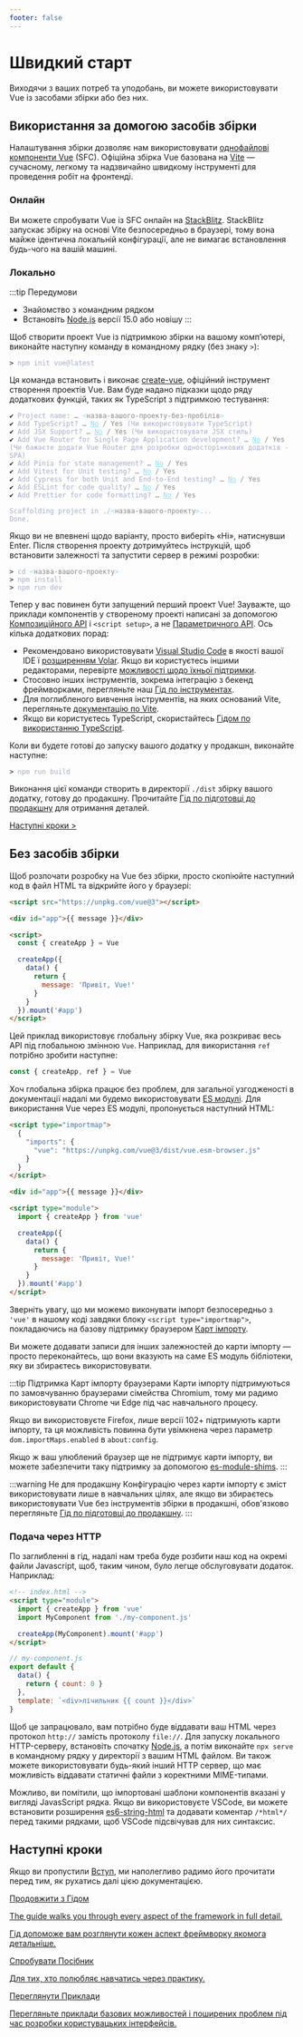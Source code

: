 ```yaml
---
footer: false
---
```


# Швидкий старт

Виходячи з ваших потреб та уподобань, ви можете використовувати Vue із засобами збірки або без них.

## Використання за домогою засобів збірки

Налаштування збірки дозволяє нам використовувати [однофайлові компоненти Vue](/guide/scaling-up/sfc) (SFC). Офіційна збірка Vue базована на [Vite](https://vitejs.dev) — сучасному, легкому та надзвичайно швидкому інструменті для проведення робіт на фронтенді.

### Онлайн

Ви можете спробувати Vue із SFC онлайн на [StackBlitz](https://vite.new/vue). StackBlitz запускає збірку на основі Vite безпосередньо в браузері, тому вона майже ідентична локальній конфігурації, але не вимагає встановлення будь-чого на вашій машині.

### Локально

:::tip Передумови

- Знайомство з командним рядком
- Встановіть [Node.js](https://nodejs.org/) версії 15.0 або новішу
  :::

Щоб створити проект Vue із підтримкою збірки на вашому комп’ютері, виконайте наступну команду в командному рядку (без знаку `>`):

<div class="language-sh"><pre><code><span class="line"><span style="color:var(--vt-c-green);">&gt;</span> <span style="color:#A6ACCD;">npm init vue@latest</span></span></code></pre></div>

Ця команда встановить і виконає [create-vue](https://github.com/vuejs/create-vue), офіційний інструмент створення проектів Vue. Вам буде надано підказки щодо ряду додаткових функцій, таких як TypeScript з підтримкою тестування:

<div class="language-sh"><pre><code><span style="color:var(--vt-c-green);">✔</span> <span style="color:#A6ACCD;">Project name: <span style="color:#888;">… <span style="color:#89DDFF;">&lt;</span><span style="color:#888;">назва-вашого-проекту-без-пробілів</span><span style="color:#89DDFF;">&gt;</span></span></span>
<span style="color:var(--vt-c-green);">✔</span> <span style="color:#A6ACCD;">Add TypeScript? <span style="color:#888;">… <span style="color:#89DDFF;text-decoration:underline">No</span> / Yes</span> (Чи використовувати TypeScript)</span>
<span style="color:var(--vt-c-green);">✔</span> <span style="color:#A6ACCD;">Add JSX Support? <span style="color:#888;">… <span style="color:#89DDFF;text-decoration:underline">No</span> / Yes</span> (Чи використовувати JSX стиль)</span>
<span style="color:var(--vt-c-green);">✔</span> <span style="color:#A6ACCD;">Add Vue Router for Single Page Application development? <span style="color:#888;">… <span style="color:#89DDFF;text-decoration:underline">No</span> / Yes</span> (Чи бажаєте додати Vue Router для розробки односторінкових додатків - SPA)</span>
<span style="color:var(--vt-c-green);">✔</span> <span style="color:#A6ACCD;">Add Pinia for state management? <span style="color:#888;">… <span style="color:#89DDFF;text-decoration:underline">No</span> / Yes</span></span>
<span style="color:var(--vt-c-green);">✔</span> <span style="color:#A6ACCD;">Add Vitest for Unit testing? <span style="color:#888;">… <span style="color:#89DDFF;text-decoration:underline">No</span> / Yes</span></span>
<span style="color:var(--vt-c-green);">✔</span> <span style="color:#A6ACCD;">Add Cypress for both Unit and End-to-End testing? <span style="color:#888;">… <span style="color:#89DDFF;text-decoration:underline">No</span> / Yes</span></span>
<span style="color:var(--vt-c-green);">✔</span> <span style="color:#A6ACCD;">Add ESLint for code quality? <span style="color:#888;">… <span style="color:#89DDFF;text-decoration:underline">No</span> / Yes</span></span>
<span style="color:var(--vt-c-green);">✔</span> <span style="color:#A6ACCD;">Add Prettier for code formatting? <span style="color:#888;">… <span style="color:#89DDFF;text-decoration:underline">No</span> / Yes</span></span>
<span></span>
<span style="color:#A6ACCD;">Scaffolding project in ./<span style="color:#89DDFF;">&lt;</span><span style="color:#888;">назва-вашого-проекту</span><span style="color:#89DDFF;">&gt;</span>...</span>
<span style="color:#A6ACCD;">Done.</span></code></pre></div>

Якщо ви не впевнені щодо варіанту, просто виберіть «Ні», натиснувши Enter. Після створення проекту дотримуйтесь інструкцій, щоб встановити залежності та запустити сервер в режимі розробки:

<div class="language-sh"><pre><code><span class="line"><span style="color:var(--vt-c-green);">&gt; </span><span style="color:#A6ACCD;">cd</span><span style="color:#A6ACCD;"> </span><span style="color:#89DDFF;">&lt;</span><span style="color:#888;">назва-вашого-проекту</span><span style="color:#89DDFF;">&gt;</span></span>
<span class="line"><span style="color:var(--vt-c-green);">&gt; </span><span style="color:#A6ACCD;">npm install</span></span>
<span class="line"><span style="color:var(--vt-c-green);">&gt; </span><span style="color:#A6ACCD;">npm run dev</span></span>
<span class="line"></span></code></pre></div>

Тепер у вас повинен бути запущений перший проект Vue! Зауважте, що приклади компонентів у створеному проекті написані за допомогою [Композиційного API](/guide/introduction.html#composition-api) і `<script setup>`, а не [Параметричного API](/guide/introduction.html#options-api). Ось кілька додаткових порад:

- Рекомендовано використовувати [Visual Studio Code](https://code.visualstudio.com/) в якості вашої IDE ї [розширенням Volar](https://marketplace.visualstudio.com/items?itemName=Vue.volar). Якщо ви користуєтесь іншими редакторами, перевірте [можливості щодо їхньої підтримки](/guide/scaling-up/tooling.html#ide-support).
- Стосовно інших інструментів, зокрема інтеграцію з бекенд фреймворками, перегляньте наш [Гід по інструментах](/guide/scaling-up/tooling.html).
- Для поглибленого вивчення інструментів, на яких оснований Vite, перегляньте [документацію по Vite](https://vitejs.dev).
- Якщо ви користуєтесь TypeScript, скористайтесь [Гідом по використанню TypeScript](typescript/overview.html).

Коли ви будете готові до запуску вашого додатку у продакшн, виконайте наступне:

<div class="language-sh"><pre><code><span class="line"><span style="color:var(--vt-c-green);">&gt; </span><span style="color:#A6ACCD;">npm run build</span></span>
<span class="line"></span></code></pre></div>

Виконання цієї команди створить в директорії `./dist` збірку вашого додатку, готову до продакшну. Прочитайте [Гід по підготовці до продакшну](/guide/best-practices/production-deployment.html) для отримання деталей.

[Наступні кроки >](#наступні-кроки)

## Без засобів збірки

Щоб розпочати розробку на Vue без збірки, просто скопіюйте наступний код в файл HTML та відкрийте його у браузері:

```html
<script src="https://unpkg.com/vue@3"></script>

<div id="app">{{ message }}</div>

<script>
  const { createApp } = Vue

  createApp({
    data() {
      return {
        message: 'Привіт, Vue!'
      }
    }
  }).mount('#app')
</script>
```

Цей приклад використовує глобальну збірку Vue, яка розкриває весь API під глобальною змінною `Vue`. Наприклад, для використання `ref` потрібно зробити наступне:

```js
const { createApp, ref } = Vue
```

Хоч глобальна збірка працює без проблем, для загальної узгодженості в документації надалі ми будемо використовувати [ES модулі](https://developer.mozilla.org/en-US/docs/Web/JavaScript/Guide/Modules). Для використання Vue через ES модулі, пропонується наступний HTML:

```html
<script type="importmap">
  {
    "imports": {
      "vue": "https://unpkg.com/vue@3/dist/vue.esm-browser.js"
    }
  }
</script>

<div id="app">{{ message }}</div>

<script type="module">
  import { createApp } from 'vue'

  createApp({
    data() {
      return {
        message: 'Привіт, Vue!'
      }
    }
  }).mount('#app')
</script>
```

Зверніть увагу, що ми можемо виконувати імпорт безпосередньо з `'vue'` в нашому коді завдяки блоку `<script type="importmap">`, покладаючись на базову підтримку браузером [Карт імпорту](https://caniuse.com/import-maps).

Ви можете додавати записи для інших залежностей до карти імпорту — просто переконайтесь, що вони вказують на саме ES модуль бібліотеки, яку ви збираєтесь використовувати. 

:::tip Підтримка Карт імпорту браузерами
Карти імпорту підтримуються по замовчуванню браузерами сімейства Chromium, тому ми радимо використовувати Chrome чи Edge під час навчального процесу.

Якщо ви використовуєте Firefox, лише версії 102+ підтримують карти імпорту, та ця можливість повинна бути увімкнена через параметр `dom.importMaps.enabled` в `about:config`.

Якщо ж ваш улюблений браузер ще не підтримує карти імпорту, ви можете забезпечити таку підтримку за допомогою [es-module-shims](https://github.com/guybedford/es-module-shims).
:::

:::warning Не для продакшну
Конфігурацію через карти імпорту є зміст використовувати лише в навчальних цілях, але якщо ви збираєтесь використовувати Vue без інструментів збірки в продакшні, обов'язково перегляньте [Гід по підготовці до продакшну](/guide/best-practices/production-deployment.html#without-build-tools).
:::

### Подача через HTTP

По заглибленні в гід, надалі нам треба буде розбити наш код на окремі файли Javascript, щоб, таким чином, було легще обслуговувати додаток. Наприклад:

```html
<!-- index.html -->
<script type="module">
  import { createApp } from 'vue'
  import MyComponent from './my-component.js'

  createApp(MyComponent).mount('#app')
</script>
```

```js
// my-component.js
export default {
  data() {
    return { count: 0 }
  },
  template: `<div>лічильник {{ count }}</div>`
}
```

Щоб це запрацювало, вам потрібно буде віддавати ваш HTML через протокол `http://` замість протоколу `file://`. Для запуску локального HTTP-серверу, встановіть спочатку [Node.js](https://nodejs.org/en/), а потім виконайте `npx serve` в командному рядку у директорії з вашим HTML файлом. Ви також можете використовувати будь-який інший HTTP сервер, що має можливість віддавати статичні файли з коректними MIME-типами.

Можливо, ви помітили, що імпортовані шаблони компонентів вказані у вигляді JavasScript рядка. Якщо ви використовуєте VSCode, ви можете встановити розширення [es6-string-html](https://marketplace.visualstudio.com/items?itemName=Tobermory.es6-string-html) та додавати коментар `/*html*/` перед такими рядками, щоб VSCode підсвічував для них синтаксис.

## Наступні кроки

Якщо ви пропустили [Вступ](/guide/introduction), ми наполегливо радимо його прочитати перед тим, як рухатись далі цією документацією.

<div class="vt-box-container next-steps">
  <a class="vt-box" href="/guide/essentials/application.html">
    <p class="next-steps-link">Продовжити з Гідом</p>
    <p class="next-steps-caption">The guide walks you through every aspect of the framework in full detail.</p>
    <p class="next-steps-caption">Гід допоможе вам розглянути кожен аспект фреймворку якомога детальніше.</p>
  </a>
  <a class="vt-box" href="/tutorial/">
    <p class="next-steps-link">Спробувати Посібник</p>
    <p class="next-steps-caption">Для тих, хто полюбляє навчатись через практику.</p>
  </a>
  <a class="vt-box" href="/examples/">
    <p class="next-steps-link">Переглянути Приклади</p>
    <p class="next-steps-caption">Перегляньте приклади базових можливостей і поширених проблем під час розробки користувацьких інтерфейсів.</p>
  </a>
</div>
